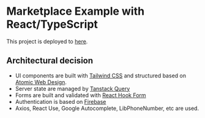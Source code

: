 # Marketplace Example with React/TypeScript

This project is deployed to [here](https://roaring-fairy-f1240d.netlify.app/).

## Architectural decision
- UI components are built with [Tailwind CSS](https://tailwindcss.com/) and structured based on [Atomic Web Design](https://bradfrost.com/blog/post/atomic-web-design/).
- Server state are managed by [Tanstack Query](https://tanstack.com/query/v4)
- Forms are built and validated with [React Hook Form](https://react-hook-form.com/)
- Authentication is based on [Firebase](https://firebase.google.com/?gclid=CjwKCAjwx7GYBhB7EiwA0d8oe7YAS3VEBmuM51HG3R-3dACeNaALlyriVZLh3MV6aOUY4heB0gS0qBoC04YQAvD_BwE&gclsrc=aw.ds)
- Axios, React Use, Google Autocomplete, LibPhoneNumber, etc are used.
